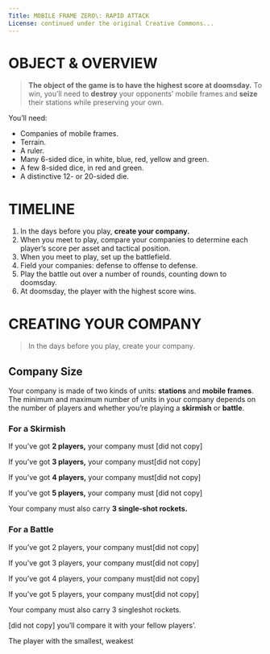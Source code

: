 ```yaml
---
Title: MOBILE FRAME ZERO\: RAPID ATTACK
License: continued under the original Creative Commons...
---
```


OBJECT & OVERVIEW
=================

> **The object of the game is to have the highest score at doomsday.** To win, you’ll need to **destroy** your opponents’ mobile frames and **seize** their stations while preserving your own.

You’ll need:

+ Companies of mobile frames.
+ Terrain.
+ A ruler.
+ Many 6-sided dice, in white, blue, red, yellow and green.
+ A few 8-sided dice, in red and green.
+ A distinctive 12- or 20-sided die.

<!-- 57 -->



TIMELINE
=================

1. In the days before you play, **create your company.**
2. When you meet to play, compare your companies to determine each player’s score per asset and tactical position.
3. When you meet to play, set up the battlefield.
4. Field your companies: defense to offense to defense.
5. Play the battle out over a number of rounds, counting down to doomsday.
6. At doomsday, the player with the highest score wins.

<!-- 58 -->



CREATING YOUR COMPANY
=====================

> In the days before you play, create your company.

Company Size
------------

Your company is made of two kinds of units: **stations** and **mobile frames**. The minimum and maximum number of units in your company depends on the number of players and whether you’re playing a **skirmish** or **battle**.

<!-- 59 -->



### For a **Skirmish** ###

If you’ve got **2 players,** your company must [did not copy]

If you’ve got **3 players,** your company must[did not copy]

If you’ve got **4 players,** your company must[did not copy]

If you’ve got **5 players,** your company must [did not copy]

Your company must also carry **3 single-shot rockets.**


### For a **Battle** ####

If you’ve got 2 players, your company must[did not copy]

If you’ve got 3 players, your company must[did not copy]

If you’ve got 4 players, your company must[did not copy]

If you’ve got 5 players, your company must[did not copy]

Your company must also carry 3 singleshot rockets.

[did not copy] you’ll compare it with your fellow players’.

The player with the smallest, weakest

<!--  60 -->


